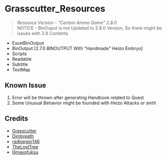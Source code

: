 # Grasscutter_Resources
> <em>Resource Version - "Certain Anime Game" 2.8.0</em><br/>
> NOTICE - BinOuput is not Updated to 2.8.0 Version, So there might be issues with 2.8 Contents

- ExcelBinOutput
- BinOutput [2.7.0 BINOUTPUT With "Handmade" Heizo Embryo]
- Scripts 
- Readable
- Subtitle
- TextMap

## Known Issue
1. Error will be thrown after generating Handbook related to Quest
2. Some Unusual Behavior might be founded with Heizo Attacks or smth


## Credits 

 - [Grasscutter](https://github.com/Grasscutters/Grasscutter) <br/>
 - [Dimbreath](https://github.com/Dimbreath) <br/>
 - [radioegor146](https://github.com/radioegor146) <br/>
 - [TheLostTree](https://github.com/TheLostTree) <br/>
 - [lilmayofuksu](https://github.com/lilmayofuksu/animepython)
